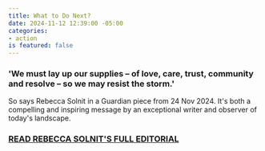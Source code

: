 ```yaml
---
title: What to Do Next?
date: 2024-11-12 12:39:00 -05:00
categories:
- action
is featured: false
---
```


### 'We must lay up our supplies – of love, care, trust, community and resolve – so we may resist the storm.'

So says Rebecca Solnit in a Guardian piece from 24 Nov 2024.  It's both a compelling and inspiring message by an exceptional writer and observer of today's landscape.

### [READ REBECCA SOLNIT'S FULL EDITORIAL](https://www.theguardian.com/world/2024/nov/09/authoritarians-like-trump-love-fear-defeatism-surrender-do-not-give-them-what-they-want?utm_term=672f5cedb6ced9852086c1670db0214e&utm_campaign=GuardianTodayUS&utm_source=esp&utm_medium=Email&CMP=GTUS_email)



